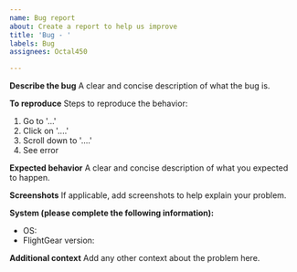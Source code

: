 ```yaml
---
name: Bug report
about: Create a report to help us improve
title: 'Bug - '
labels: Bug
assignees: Octal450

---
```


**Describe the bug**
A clear and concise description of what the bug is.

**To reproduce**
Steps to reproduce the behavior:
1. Go to '...'
2. Click on '....'
3. Scroll down to '....'
4. See error

**Expected behavior**
A clear and concise description of what you expected to happen.

**Screenshots**
If applicable, add screenshots to help explain your problem.

**System (please complete the following information):**
 - OS: 
 - FlightGear version: 


**Additional context**
Add any other context about the problem here.
